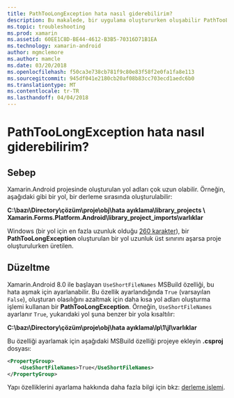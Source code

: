 ```yaml
---
title: PathTooLongException hata nasıl giderebilirim?
description: Bu makalede, bir uygulama oluştururken oluşabilir PathTooLongException gidermek açıklanmaktadır.
ms.topic: troubleshooting
ms.prod: xamarin
ms.assetid: 60EE1C8D-BE44-4612-B3B5-70316D71B1EA
ms.technology: xamarin-android
author: mgmclemore
ms.author: mamcle
ms.date: 03/20/2018
ms.openlocfilehash: f50ca3e738cb781f9c80e83f58f2e0fa1fa8e113
ms.sourcegitcommit: 945df041e2180cb20af08b83cc703ecd1aedc6b0
ms.translationtype: MT
ms.contentlocale: tr-TR
ms.lasthandoff: 04/04/2018
---
```

# <a name="how-do-i-resolve-a-pathtoolongexception-error"></a>PathTooLongException hata nasıl giderebilirim?

## <a name="cause"></a>Sebep

Xamarin.Android projesinde oluşturulan yol adları çok uzun olabilir.
Örneğin, aşağıdaki gibi bir yol, bir derleme sırasında oluşturulabilir:

**C:\\bazı\\Directory\\çözüm\\proje\\obj\\hata ayıklama\\__library_projects__ \\ Xamarin.Forms.Platform.Android\\library_project_imports\\varlıklar**

Windows (bir yol için en fazla uzunluk olduğu [260 karakter](https://msdn.microsoft.com/library/windows/desktop/aa365247.aspx)), bir **PathTooLongException** oluşturulan bir yol uzunluk üst sınırını aşarsa proje oluşturulurken üretilen. 

## <a name="fix"></a>Düzeltme

Xamarin.Android 8.0 ile başlayan `UseShortFileNames` MSBuild özelliği, bu hata aşmak için ayarlanabilir. Bu özellik ayarlandığında `True` (varsayılan `False`), oluşturan olasılığını azaltmak için daha kısa yol adları oluşturma işlemi kullanan bir **PathTooLongException**.
Örneğin, `UseShortFileNames` ayarlanır `True`, yukarıdaki yol şuna benzer bir yola kısaltılır:

**C:\\bazı\\Directory\\çözüm\\proje\\obj\\hata ayıklama\\lp\\1\\jl\\varlıklar**

Bu özelliği ayarlamak için aşağıdaki MSBuild özelliği projeye ekleyin **.csproj** dosyası:

```xml
<PropertyGroup>
    <UseShortFileNames>True</UseShortFileNames>
</PropertyGroup>
```

Yapı özelliklerini ayarlama hakkında daha fazla bilgi için bkz: [derleme işlemi](~/android/deploy-test/building-apps/build-process.md).
